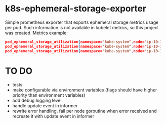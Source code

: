# k8s-ephemeral-storage-exporter


Simple prometheus exporter that exports ephemeral storage metrics usage per pod. Such information is not available in kubelet metrics, so this project was created. 
Metrics example: 
```json
pod_ephemeral_storage_utilization{namespace="kube-system",node="ip-10-140-26-17.ec2.internal",pod="aws-node-bhshq"} 24576
pod_ephemeral_storage_utilization{namespace="kube-system",node="ip-10-140-26-17.ec2.internal",pod="ebs-csi-node-thllk"} 61440
pod_ephemeral_storage_utilization{namespace="kube-system",node="ip-10-140-26-17.ec2.internal",pod="efs-csi-node-48w6n"} 1.009664e+07
```



# TO DO
- tests
- make configurable via environment variables (flags should have higher priority than environment variables)
- add debug logging level
- handle update event in informer
- rewrite error handling, fail per node goroutine when error received and recreate it with update event in informer